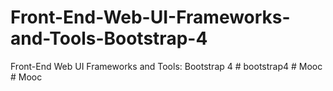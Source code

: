# Front-End-Web-UI-Frameworks-and-Tools-Bootstrap-4
Front-End Web UI Frameworks and Tools: Bootstrap 4
#   b o o t s t r a p 4  
 #   M o o c  
 #   M o o c  
 